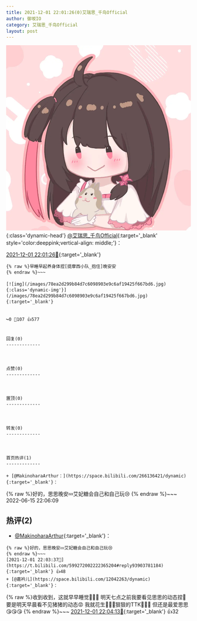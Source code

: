 ```yaml
---
title: 2021-12-01 22:01:26(0)艾瑞思_千鸟Official
author: 御坂IO
category: 艾瑞思_千鸟Official
layout: post
---
```


![img](/images/7e08840c56f251de28bdf766b647bd5fe9a5d50a.jpg){:class='dynamic-head'}
[@艾瑞思_千鸟Official](https://space.bilibili.com/1090010845/dynamic){:target='_blank' style='color:deeppink;vertical-align: middle;'}：

[2021-12-01 22:01:26🔗](https://t.bilibili.com/599272002222365204){:target='_blank'}

~~~
{% raw %}早睡早起养身体捏[提摩西小队_抱住]晚安安
{% endraw %}~~~

[![img](/images/78ea2d299b84d7c6098903e9c6af19425f667bd6.jpg){:class='dynamic-img'}](/images/78ea2d299b84d7c6098903e9c6af19425f667bd6.jpg){:target='_blank'}


↪️0 💬107 👍577


回复(0)
-------------



点赞(0)
-------------



置顶(0)
-------------



转发(0)
-------------



首页热评(1)
-------------

+ [@MakinoharaArthur：](https://space.bilibili.com/266136421/dynamic){:target='_blank'}：
~~~
{% raw %}好的，思思晚安💤艾妃糖会自己和自己玩😢
{% endraw %}~~~
2022-06-15 22:06:09


热评(2)
-------------

+ [@MakinoharaArthur](https://space.bilibili.com/266136421/dynamic){:target='_blank'}：
~~~
{% raw %}好的，思思晚安💤艾妃糖会自己和自己玩😢
{% endraw %}~~~
[2021-12-01 22:03:37🔗](https://t.bilibili.com/599272002222365204#reply93903781184){:target='_blank'} 👍48
+ [@嘉衿儿](https://space.bilibili.com/12042263/dynamic){:target='_blank'}：
~~~
{% raw %}收到收到，这就早早睡觉🥰🥰🥰
明天七点之前我要看见思思的动态捏🤗
要是明天早晨看不见猪猪的动态😡
我就花生👿👿👿狠狠的TTK👊👊👊
但还是最爱思思😘😘😘
{% endraw %}~~~
[2021-12-01 22:04:13🔗](https://t.bilibili.com/599272002222365204#reply93903757296){:target='_blank'} 👍32


